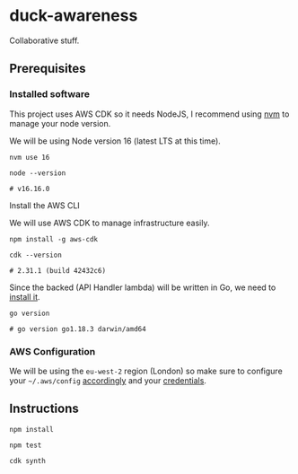 # duck-awareness

Collaborative stuff.

## Prerequisites

### Installed software

This project uses AWS CDK so it needs NodeJS, I recommend using [nvm](https://nvm.sh/) to manage your node version.

We will be using Node version 16 (latest LTS at this time).

```
nvm use 16

node --version

# v16.16.0
```

Install the AWS CLI

We will use AWS CDK to manage infrastructure easily.

```
npm install -g aws-cdk

cdk --version

# 2.31.1 (build 42432c6)
```

Since the backed (API Handler lambda) will be written in Go, we need to [install it](https://go.dev/doc/install).

```
go version

# go version go1.18.3 darwin/amd64
```


### AWS Configuration

We will be using the `eu-west-2` region (London) so make sure to configure your `~/.aws/config` [accordingly](https://docs.aws.amazon.com/sdk-for-java/v1/developer-guide/setup-credentials.html#setup-credentials-setting-region) and your [credentials](https://docs.aws.amazon.com/sdk-for-java/v1/developer-guide/setup-credentials.html#setup-credentials-setting).


## Instructions

```
npm install

npm test

cdk synth
```